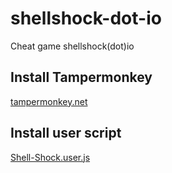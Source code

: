 # shellshock-dot-io
Cheat game shellshock(dot)io

## Install Tampermonkey
[tampermonkey.net](https://tampermonkey.net)

## Install user script
[Shell-Shock.user.js](https://github.com/yuimatcha/shellshock-dot-io/raw/main/shellshock.user.js)
